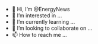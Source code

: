 - 👋 Hi, I’m @EnergyNews
- 👀 I’m interested in ...
- 🌱 I’m currently learning ...
- 💞️ I’m looking to collaborate on ...
- 📫 How to reach me ...

<!---
EnergyNews/EnergyNews is a ✨ special ✨ repository because its `README.md` (this file) appears on your GitHub profile.
You can click the Preview link to take a look at your changes.
--->
